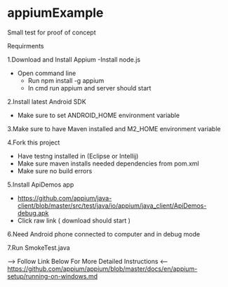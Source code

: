 # appiumExample
Small test for proof of concept

Requirments

1.Download and Install Appium
  -Install node.js
  - Open command line
    - Run npm install -g appium
    - In cmd run appium and server should start
    
2.Install latest Android SDK
  - Make sure to set ANDROID_HOME environment variable
    
3.Make sure to have Maven installed and M2_HOME environment variable

4.Fork this project
  - Have testng installed in (Eclipse or Intellij)
  - Make sure maven installs needed dependencies from pom.xml
  - Make sure no build errors

5.Install ApiDemos app
  - https://github.com/appium/java-client/blob/master/src/test/java/io/appium/java_client/ApiDemos-debug.apk
  - Click raw link ( download should start )
  
6.Need Android phone connected to computer and in debug mode

7.Run SmokeTest.java
  
--> Follow Link Below For More Detailed Instructions <--
https://github.com/appium/appium/blob/master/docs/en/appium-setup/running-on-windows.md
